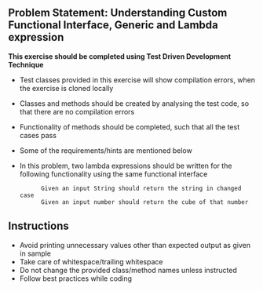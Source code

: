 ## Problem Statement: Understanding Custom Functional Interface, Generic and Lambda expression ##

**This exercise should be completed using Test Driven Development Technique**

- Test classes provided in this exercise will show compilation errors, when the exercise is cloned locally
- Classes and methods should be created by analysing the test code, so that there are no compilation errors
- Functionality of methods should be completed, such that all the test cases pass
- Some of the requirements/hints are mentioned below

- In this problem, two lambda expressions should be written for the following functionality using the same functional interface
            
            Given an input String should return the string in changed case
            Given an input number should return the cube of that number
            
       
## Instructions
- Avoid printing unnecessary values other than expected output as given in sample
- Take care of whitespace/trailing whitespace
- Do not change the provided class/method names unless instructed
- Follow best practices while coding
